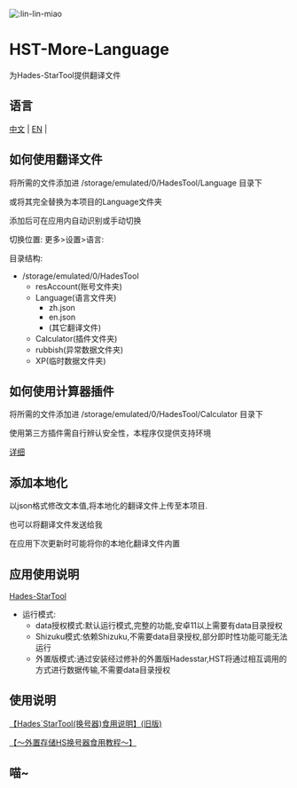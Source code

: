 ![:lin-lin-miao](https://count.getloli.com/get/@:lin-lin-miao-HST-More-Language?theme=rule34)

# HST-More-Language

为Hades-StarTool提供翻译文件

## 语言

[中文](https://github.com/lin-lin-miao/HST-More-Language/blob/main/README.md) | [EN](https://github.com/lin-lin-miao/HST-More-Language/blob/main/README/EN.md) |

## 如何使用翻译文件

将所需的文件添加进 /storage/emulated/0/HadesTool/Language 目录下

或将其完全替换为本项目的Language文件夹

添加后可在应用内自动识别或手动切换

切换位置:
更多>设置>语言:

目录结构:

- /storage/emulated/0/HadesTool
  - resAccount(账号文件夹)
  - Language(语言文件夹)
    - zh.json
    - en.json
    - (其它翻译文件)
  - Calculator(插件文件夹)
  - rubbish(异常数据文件夹)
  - XP(临时数据文件夹)

## 如何使用计算器插件

将所需的文件添加进 /storage/emulated/0/HadesTool/Calculator 目录下

使用第三方插件需自行辨认安全性，本程序仅提供支持环境

[详细](https://github.com/lin-lin-miao/HST-More-Language/blob/main/Calculator/Calculator.md)

## 添加本地化

以json格式修改文本值,将本地化的翻译文件上传至本项目.

也可以将翻译文件发送给我

在应用下次更新时可能将你的本地化翻译文件内置

## 应用使用说明

[Hades-StarTool](https://github.com/lin-lin-miao/HST-More-Language/blob/main/HST/ZH.md)

- 运行模式:
  - data授权模式:默认运行模式,完整的功能,安卓11以上需要有data目录授权
  - Shizuku模式:依赖Shizuku,不需要data目录授权,部分即时性功能可能无法运行
  - 外置版模式:通过安装经过修补的外置版Hadesstar,HST将通过相互调用的方式进行数据传输,不需要data目录授权

##  使用说明

[【Hades`StarTool(换号器)食用说明】(旧版)](https://www.bilibili.com/video/BV1Yg41147Hm/?share_source=copy_web&vd_source=ce022a5957ae220f7de93c3d9a4dfba2)

[【～外置存储HS换号器食用教程～】](https://www.bilibili.com/video/BV14Z421p7cY/?share_source=copy_web&vd_source=ce022a5957ae220f7de93c3d9a4dfba2)

## 喵~
